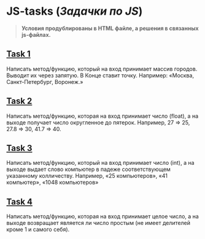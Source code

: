 # JS-tasks (*Задачки по JS*)
>**Условия продублированы в HTML файле, а решения в связанных js-файлах.**
## [Task 1](https://github.com/jeyefendi/js_test_tasks/tree/main/task_1)

Написать метод/функцию, который на вход принимает массив городов. Выводит их через запятую.
В Конце ставит точку.
Например:
«Москва, Санкт-Петербург, Воронеж.»

## [Task 2](https://github.com/jeyefendi/js_test_tasks/tree/main/task_2)

Написать метод/функцию, которая на вход принимает число (float), а на выходе получает число округленное до пятерок. Например, 27 => 25, 27.8 => 30, 41.7 => 40.

## [Task 3](https://github.com/jeyefendi/js_test_tasks/tree/main/task_3)

Написать метод/функцию, который на вход принимает число (int), а на выходе выдает слово компьютер в падеже соответствующем указанному колличеству. Например, «25 компьютеров», «41 компьютер», «1048 компьютеров»

## [Task 4](https://github.com/jeyefendi/js_test_tasks/tree/main/task_4)

Написать метод/функцию, которая на вход принимает целое число, а на выходе возвращает является ли число простым (не имеет делителей кроме 1 и самого себя).

